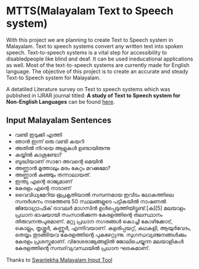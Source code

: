# MTTS(Malayalam Text to Speech system)

With this project we are planning to create Text to Speech system in Malayalam. Text to speech systems convert any written text into spoken speech. Text-to-speech systems is a vital step for accessibility to disabledpeople  like  blind and deaf. It can be  used ineducational  applications as  well.  Most of the  text-to-speech systems are  currently made for English language. The objective of this
project is to create an accurate and steady Text-to Speech system for Malayalam.

A detatiled Literature survey on Text to speech systems which was published in IJRAR journal titled: **A study of Text to Speech system for Non-English Languages** can be found [here](http://www.ijrar.org/papers/IJRAR19K8100.pdf).

## Input Malayalam Sentences

- വണ്ടി ഇടുക്കി എത്തി
- ഞാൻ ഇന്ന് ഒരു വണ്ടി കയറി
- അതിൽ നിറയെ ആളു‌കൾ ഉണ്ടായിരുന്നു
- കയ്യിൽ കാശുണ്ടോ?
- ബുദ്ധിയാണ് സാറേ അവന്റെ മെയിൻ
- അണ്ണാൻ മൂത്താലും മരം കേറ്റം മറക്കുമോ?
- അണ്ണാൻ കുഞ്ഞും തന്നാലായത്.
- ഇന്ത്യ എന്റെ രാജ്യമാണ്
- കേരളം എന്റെ നാടാണ്
- വൈവിധ്യമേറിയ ഭൂപ്രകൃതിയാൽ സമ്പന്നമായ ഇവിടം ലോകത്തിലെ സന്ദർശനം നടത്തേണ്ട 50 സ്ഥലങ്ങളുടെ പട്ടികയിൽ നാഷണൽ ജിയോഗ്രാഫിക് ട്രാവലർ മാഗസിൻ ഉൾപ്പെടുത്തിയിട്ടുണ്ട്.[ക][5] മലയാളം പ്രധാന ഭാഷയായി സംസാരിക്കുന്ന കേരളത്തിന്റെ തലസ്ഥാനം തിരുവനന്തപുരമാണ്‌. മറ്റു പ്രധാന നഗരങ്ങൾ കൊച്ചി കോഴിക്കോട്, കൊല്ലം, തൃശ്ശൂർ, കണ്ണൂർ, എന്നിവയാണ്‌. കളരിപ്പയറ്റ്, കഥകളി, ആയുർവേദം, തെയ്യം തുടങ്ങിയവ കേരളത്തിന്റെ പുകഴേറ്റുന്നു. സുഗന്ധവ്യഞ്ജനങ്ങൾക്കും കേരളം പ്രശസ്തമാണ്. വിദേശരാജ്യങ്ങളിൽ ജോലിചെയ്യുന്ന മലയാളികൾ കേരളത്തിന്റെ സമ്പദ്‌വ്യവസ്ഥയിൽ പ്രധാന ഘടകമാണ്.

Thanks to [Swanlekha Malayalam Input Tool](https://swanalekha.smc.org.in/#try-it-right-now)
